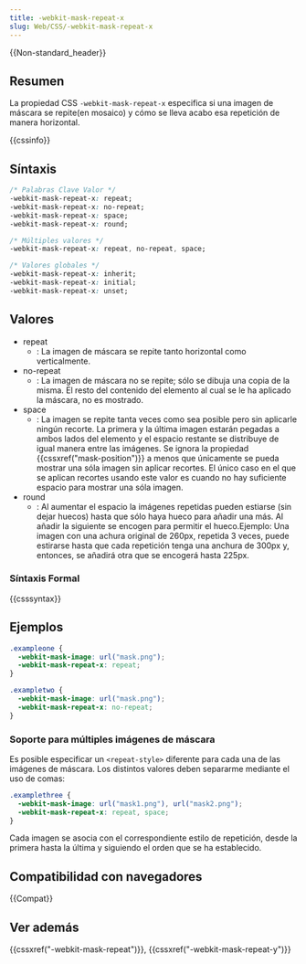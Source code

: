 ```yaml
---
title: -webkit-mask-repeat-x
slug: Web/CSS/-webkit-mask-repeat-x
---
```


{{Non-standard_header}}

## Resumen

La propiedad CSS `-webkit-mask-repeat-x` especifica si una imagen de máscara se repite(en mosaico) y cómo se lleva acabo esa repetición de manera horizontal.

{{cssinfo}}

## Síntaxis

```css
/* Palabras Clave Valor */
-webkit-mask-repeat-x: repeat;
-webkit-mask-repeat-x: no-repeat;
-webkit-mask-repeat-x: space;
-webkit-mask-repeat-x: round;

/* Múltiples valores */
-webkit-mask-repeat-x: repeat, no-repeat, space;

/* Valores globales */
-webkit-mask-repeat-x: inherit;
-webkit-mask-repeat-x: initial;
-webkit-mask-repeat-x: unset;
```

## Valores

- repeat
  - : La imagen de máscara se repite tanto horizontal como verticalmente.
- no-repeat
  - : La imagen de máscara no se repite; sólo se dibuja una copia de la misma. El resto del contenido del elemento al cual se le ha aplicado la máscara, no es mostrado.
- space
  - : La imagen se repite tanta veces como sea posible pero sin aplicarle ningún recorte. La primera y la última imagen estarán pegadas a ambos lados del elemento y el espacio restante se distribuye de igual manera entre las imágenes. Se ignora la propiedad {{cssxref("mask-position")}} a menos que únicamente se pueda mostrar una sóla imagen sin aplicar recortes. El único caso en el que se aplican recortes usando este valor es cuando no hay suficiente espacio para mostrar una sóla imagen.
- round
  - : Al aumentar el espacio la imágenes repetidas pueden estiarse (sin dejar huecos) hasta que sólo haya hueco para añadir una más. Al añadir la siguiente se encogen para permitir el hueco.Ejemplo: Una imagen con una achura original de 260px, repetida 3 veces, puede estirarse hasta que cada repetición tenga una anchura de 300px y, entonces, se añadirá otra que se encogerá hasta 225px.

### Síntaxis Formal

{{csssyntax}}

## Ejemplos

```css
.exampleone {
  -webkit-mask-image: url("mask.png");
  -webkit-mask-repeat-x: repeat;
}

.exampletwo {
  -webkit-mask-image: url("mask.png");
  -webkit-mask-repeat-x: no-repeat;
}
```

### Soporte para múltiples imágenes de máscara

Es posible especificar un `<repeat-style>` diferente para cada una de las imágenes de máscara. Los distintos valores deben separarme mediante el uso de comas:

```css
.examplethree {
  -webkit-mask-image: url("mask1.png"), url("mask2.png");
  -webkit-mask-repeat-x: repeat, space;
}
```

Cada imagen se asocia con el correspondiente estilo de repetición, desde la primera hasta la última y siguiendo el orden que se ha establecido.

## Compatibilidad con navegadores

{{Compat}}

## Ver además

{{cssxref("-webkit-mask-repeat")}}, {{cssxref("-webkit-mask-repeat-y")}}

